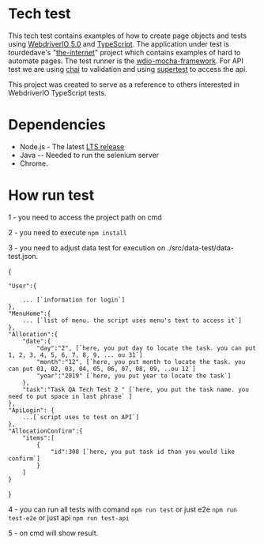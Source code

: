 # Tech test
This tech test contains examples of how to create page objects and tests using [WebdriverIO 5.0](https://github.com/webdriverio/webdriverio/tree/master/packages) and [TypeScript](https://www.typescriptlang.org/). The application under test is tourdedave's "[the-internet](https://github.com/tourdedave/the-internet)" project which contains examples of hard to automate pages. The test runner is the [wdio-mocha-framework](https://github.com/webdriverio/webdriverio/tree/master/packages/wdio-mocha-framework). 
For API test we are using [chai](https://www.chaijs.com/plugins/chai-http/) to validation and using [supertest](https://github.com/visionmedia/supertest#readme) to access the api.

This project was created to serve as a reference to others interested in WebdriverIO TypeScript tests.

# Dependencies
* Node.js - The latest [LTS release](https://nodejs.org/en/)
* Java -- Needed to run the selenium server
* Chrome.

# How run test
1 - you need to access the project path on cmd

2 - you need to execute `npm install`

3 - you need to adjust data test for execution on ./src/data-test/data-test.json.

{

    "User":{
    
        ... [`information for login`]
    },
    "MenuHome":{
        ... [`list of menu. the script uses menu's text to access it`]
    },
    "Allocation":{
        "date":{
            "day":"2", [`here, you put day to locate the task. you can put 1, 2, 3, 4, 5, 6, 7, 8, 9, ... ou 31`]
            "month":"12", [`here, you put month to locate the task. you can put 01, 02, 03, 04, 05, 06, 07, 08, 09, ..ou 12`]
            "year":"2019" [`here, you put year to locate the task`]
        },
        "task":"Task QA Tech Test 2 " [`here, you put the task name. you need to put space in last phrase` ]
    },
    "ApiLogin": {
        ...[`script uses to test on API`]
    },
    "AllocationConfirm":{
        "items":[
            {
                "id":308 [`here, you put task id than you would like confirm`]
            }
        ]
    }
}

4 - you can run all tests with comand `npm run test`
    or just e2e `npm run test-e2e`
    or just api `npm run test-api`

5 - on cmd will show result.


